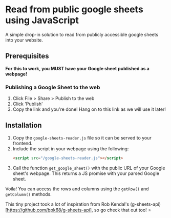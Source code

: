 # Read from public google sheets using JavaScript

A simple drop-in solution to read from publicly accessible google sheets into your website.

## Prerequisites
**For this to work, you MUST have your Google sheet published as a webpage!**

### Publishing a Google Sheet to the web

1. Click File > Share > Publish to the web
3. Click 'Publish'
4. Copy the link and you're done! Hang on to this link as we will use it later!




## Installation

1. Copy the `google-sheets-reader.js` file so it can be served to your frontend.
2. Include the script in your webpage using the following:
    ```html
    <script src="/google-sheets-reader.js"></script>
    ```
3. Call the function `get_google_sheet()` with the public URL of your Google sheet's webpage. This returns a JS promise with your parsed Google sheet.


Voila! You can access the rows and columns using the `getRow()` and `getColumn()` methods.


This tiny project took a lot of inspiration from Rob Kendal's (g-sheets-api)[https://github.com/bpk68/g-sheets-api], so go check that out too! ⭐